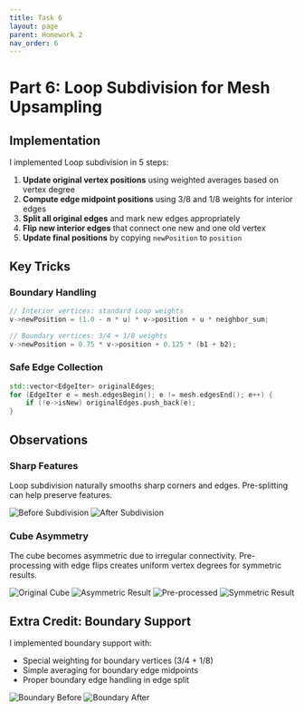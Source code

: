 ```yaml
---
title: Task 6
layout: page
parent: Homework 2
nav_order: 6
---
```


# Part 6: Loop Subdivision for Mesh Upsampling

## Implementation

I implemented Loop subdivision in 5 steps:

1. **Update original vertex positions** using weighted averages based on vertex degree
2. **Compute edge midpoint positions** using 3/8 and 1/8 weights for interior edges
3. **Split all original edges** and mark new edges appropriately
4. **Flip new interior edges** that connect one new and one old vertex
5. **Update final positions** by copying `newPosition` to `position`

## Key Tricks

### Boundary Handling

```cpp
// Interior vertices: standard Loop weights
v->newPosition = (1.0 - n * u) * v->position + u * neighbor_sum;

// Boundary vertices: 3/4 + 1/8 weights
v->newPosition = 0.75 * v->position + 0.125 * (b1 + b2);
```

### Safe Edge Collection

```cpp
std::vector<EdgeIter> originalEdges;
for (EdgeIter e = mesh.edgesBegin(); e != mesh.edgesEnd(); e++) {
    if (!e->isNew) originalEdges.push_back(e);
}
```

## Observations

### Sharp Features

Loop subdivision naturally smooths sharp corners and edges. Pre-splitting can help preserve features.

![Before Subdivision](before_subdivision.png)
![After Subdivision](after_subdivision.png)

### Cube Asymmetry

The cube becomes asymmetric due to irregular connectivity. Pre-processing with edge flips creates uniform vertex degrees for symmetric results.

![Original Cube](original_cube.png)
![Asymmetric Result](asymmetric_cube.png)
![Pre-processed](preprocessed_cube.png)
![Symmetric Result](symmetric_cube.png)

## Extra Credit: Boundary Support

I implemented boundary support with:

- Special weighting for boundary vertices (3/4 + 1/8)
- Simple averaging for boundary edge midpoints
- Proper boundary edge handling in edge split

![Boundary Before](boundary_before.png)
![Boundary After](boundary_after.png)
